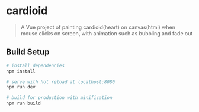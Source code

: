 # cardioid

> A Vue project of painting cardioid(heart) on canvas(html) when mouse clicks on screen, with animation such as bubbling and fade out

## Build Setup

``` bash
# install dependencies
npm install

# serve with hot reload at localhost:8080
npm run dev

# build for production with minification
npm run build

```

